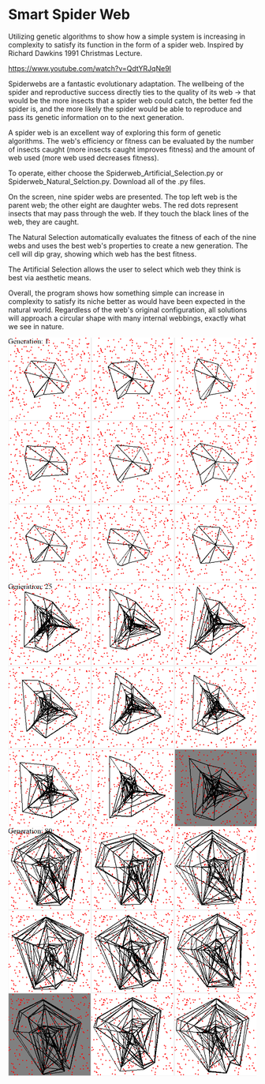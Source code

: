 # Smart Spider Web
Utilizing genetic algorithms to show how a simple system is increasing in complexity to satisfy its function in the form of a spider web. Inspired by Richard Dawkins 1991 Christmas Lecture.

https://www.youtube.com/watch?v=QdtYRJqNe9I

Spiderwebs are a fantastic evolutionary adaptation. The wellbeing of the spider and reproductive success directly ties to the quality of its web -> that would be the more insects that a spider web could catch, the better fed the spider is, and the more likely the spider would be able to reproduce and pass its genetic information on to the next generation.

A spider web is an excellent way of exploring this form of genetic algorithms. The web's efficiency or fitness can be evaluated by the number of insects caught (more insects caught improves fitness) and the amount of web used (more web used decreases fitness).

To operate, either choose the Spiderweb_Artificial_Selection.py or Spiderweb_Natural_Selction.py. Download all of the .py files.

On the screen, nine spider webs are presented. The top left web is the parent web; the other eight are daughter webs. The red dots represent insects that may pass through the web. If they touch the black lines of the web, they are caught.

The Natural Selection automatically evaluates the fitness of each of the nine webs and uses the best web's properties to create a new generation. The cell will dip gray, showing which web has the best fitness.

The Artificial Selection allows the user to select which web they think is best via aesthetic means.

Overall, the program shows how something simple can increase in complexity to satisfy its niche better as would have been expected in the natural world. Regardless of the web's original configuration, all solutions will approach a circular shape with many internal webbings, exactly what we see in nature. 

![Alt text](/documentation/spiderwebs_gen1.PNG?raw=true "1st Generation")
![Alt text](/documentation/spiderwebs_gen25.PNG?raw=true "25th Generation")
![Alt text](/documentation/spiderwebs_gen80.PNG?raw=true "80th Generation")

